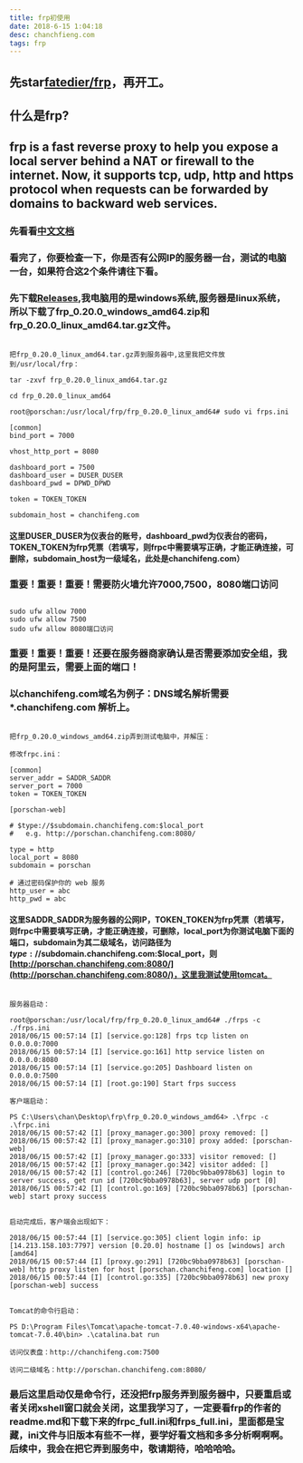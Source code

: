```yaml
---
title: frp初使用
date: ‎‎‎2018‎-6‎-15‎ ‏‎1:04:18
desc: chanchfieng.com
tags: frp
---
```


## 先star[fatedier/frp](https://github.com/fatedier/frp)，再开工。

## 什么是frp?

## frp is a fast reverse proxy to help you expose a local server behind a NAT or firewall to the internet. Now, it supports tcp, udp, http and https protocol when requests can be forwarded by domains to backward web services.

### 先看看[中文文档](https://github.com/fatedier/frp/blob/master/README_zh.md)

### 看完了，你要检查一下，你是否有公网IP的服务器一台，测试的电脑一台，如果符合这2个条件请往下看。

### 先下载[Releases](https://github.com/fatedier/frp/releases),我电脑用的是windows系统,服务器是linux系统，所以下载了frp_0.20.0_windows_amd64.zip和frp_0.20.0_linux_amd64.tar.gz文件。

```

把frp_0.20.0_linux_amd64.tar.gz弄到服务器中,这里我把文件放到/usr/local/frp：

tar -zxvf frp_0.20.0_linux_amd64.tar.gz

cd frp_0.20.0_linux_amd64

root@porschan:/usr/local/frp/frp_0.20.0_linux_amd64# sudo vi frps.ini

[common]
bind_port = 7000

vhost_http_port = 8080

dashboard_port = 7500
dashboard_user = DUSER_DUSER
dashboard_pwd = DPWD_DPWD

token = TOKEN_TOKEN

subdomain_host = chanchifeng.com

```

#### 这里DUSER_DUSER为仪表台的账号，dashboard_pwd为仪表台的密码，TOKEN_TOKEN为frp凭票（若填写，则frpc中需要填写正确，才能正确连接，可删除，subdomain_host为一级域名，此处是chanchifeng.com）

### 重要！重要！重要！需要防火墙允许7000,7500，8080端口访问

```

sudo ufw allow 7000
sudo ufw allow 7500
sudo ufw allow 8080端口访问

```

### 重要！重要！重要！还要在服务器商家确认是否需要添加安全组，我的是阿里云，需要上面的端口！

### 以chanchifeng.com域名为例子：DNS域名解析需要 *.chanchifeng.com 解析上。

```

把frp_0.20.0_windows_amd64.zip弄到测试电脑中，并解压：

修改frpc.ini：

[common]
server_addr = SADDR_SADDR
server_port = 7000
token = TOKEN_TOKEN

[porschan-web]

# $type://$subdomain.chanchifeng.com:$local_port
#	e.g. http://porschan.chanchifeng.com:8080/

type = http
local_port = 8080
subdomain = porschan

# 通过密码保护你的 web 服务
http_user = abc
http_pwd = abc

```

#### 这里SADDR_SADDR为服务器的公网IP，TOKEN_TOKEN为frp凭票（若填写，则frpc中需要填写正确，才能正确连接，可删除，local_port为你测试电脑下面的端口，subdomain为其二级域名，访问路径为$type://$subdomain.chanchifeng.com:$local_port，则[http://porschan.chanchifeng.com:8080/](http://porschan.chanchifeng.com:8080/)，这里我测试使用tomcat。


```

服务器启动：

root@porschan:/usr/local/frp/frp_0.20.0_linux_amd64# ./frps -c ./frps.ini 
2018/06/15 00:57:14 [I] [service.go:128] frps tcp listen on 0.0.0.0:7000
2018/06/15 00:57:14 [I] [service.go:161] http service listen on 0.0.0.0:8080
2018/06/15 00:57:14 [I] [service.go:205] Dashboard listen on 0.0.0.0:7500
2018/06/15 00:57:14 [I] [root.go:190] Start frps success

客户端启动：

PS C:\Users\chan\Desktop\frp\frp_0.20.0_windows_amd64> .\frpc -c .\frpc.ini
2018/06/15 00:57:42 [I] [proxy_manager.go:300] proxy removed: []
2018/06/15 00:57:42 [I] [proxy_manager.go:310] proxy added: [porschan-web]
2018/06/15 00:57:42 [I] [proxy_manager.go:333] visitor removed: []
2018/06/15 00:57:42 [I] [proxy_manager.go:342] visitor added: []
2018/06/15 00:57:42 [I] [control.go:246] [720bc9bba0978b63] login to server success, get run id [720bc9bba0978b63], server udp port [0]
2018/06/15 00:57:42 [I] [control.go:169] [720bc9bba0978b63] [porschan-web] start proxy success


启动完成后，客户端会出现如下：

2018/06/15 00:57:44 [I] [service.go:305] client login info: ip [14.213.158.103:7797] version [0.20.0] hostname [] os [windows] arch [amd64]
2018/06/15 00:57:44 [I] [proxy.go:291] [720bc9bba0978b63] [porschan-web] http proxy listen for host [porschan.chanchifeng.com] location []
2018/06/15 00:57:44 [I] [control.go:335] [720bc9bba0978b63] new proxy [porschan-web] success


Tomcat的命令行启动：

PS D:\Program Files\Tomcat\apache-tomcat-7.0.40-windows-x64\apache-tomcat-7.0.40\bin> .\catalina.bat run

访问仪表盘：http://chanchifeng.com:7500

访问二级域名：http://porschan.chanchifeng.com:8080/

```

### 最后这里启动仅是命令行，还没把frp服务弄到服务器中，只要重启或者关闭xshell窗口就会关闭，这里我学习了，一定要看frp的作者的readme.md和下载下来的frpc_full.ini和frps_full.ini，里面都是宝藏，ini文件与旧版本有些不一样，要学好看文档和多多分析啊啊啊。后续中，我会在把它弄到服务中，敬请期待，哈哈哈哈。